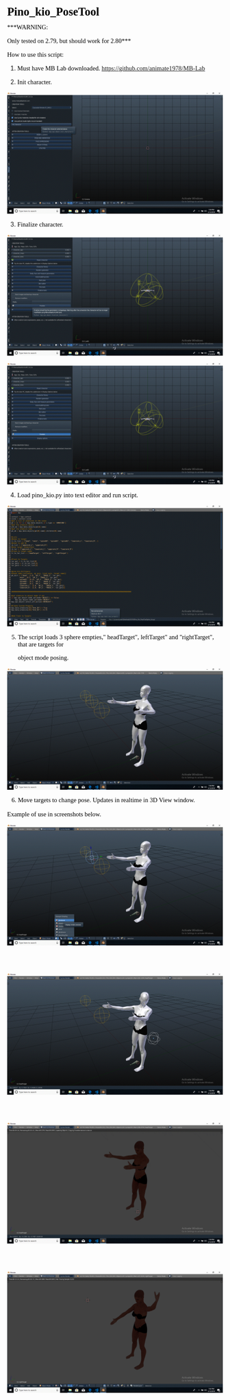 <!DOCTYPE HTML PUBLIC "-//W3C//DTD HTML 4.0 Transitional//EN">

<HTML>

<HEAD>

	
	

</HEAD>

<BODY DIR="LTR">

<P ALIGN=LEFT STYLE="margin-bottom: 0.14in; line-height: 115%"><FONT COLOR="#000000"><FONT FACE="Calibri"><FONT SIZE=5 STYLE="font-size: 20pt"><B><SPAN STYLE="background: transparent">Pino_kio_PoseTool</SPAN></B></FONT></FONT></FONT></P>

<P ALIGN=LEFT STYLE="margin-bottom: 0.14in; font-weight: normal; line-height: 115%">

<FONT COLOR="#000000"><FONT FACE="Calibri"><FONT SIZE=2 STYLE="font-size: 11pt"><SPAN STYLE="background: transparent">***WARNING:

Only tested on 2.79, but should work for 2.80***</SPAN></FONT></FONT></FONT></P>

<P ALIGN=LEFT STYLE="margin-bottom: 0.14in; font-weight: normal; line-height: 115%">

<FONT COLOR="#000000"><FONT FACE="Calibri"><FONT SIZE=2 STYLE="font-size: 11pt"><SPAN STYLE="background: transparent">

How to use this script:</SPAN></FONT></FONT></FONT></P>

<P ALIGN=LEFT STYLE="margin-bottom: 0.14in; line-height: 115%"><FONT COLOR="#000000"><FONT FACE="Calibri"><FONT SIZE=2 STYLE="font-size: 11pt"><SPAN STYLE="font-weight: normal"><SPAN STYLE="background: transparent">

1) Must have MB Lab downloaded. </SPAN></SPAN></FONT></FONT></FONT><A HREF="https://github.com/animate1978/MB-Lab"><FONT COLOR="#0000ff"><FONT FACE="Calibri"><FONT SIZE=2 STYLE="font-size: 11pt"><U><SPAN STYLE="font-weight: normal"><SPAN STYLE="background: transparent">https://github.com/animate1978/MB-Lab</SPAN></SPAN></U></FONT></FONT></FONT></A></P>

<P ALIGN=LEFT STYLE="margin-bottom: 0.14in; font-weight: normal; line-height: 115%">

<FONT COLOR="#000000"><FONT FACE="Calibri"><FONT SIZE=2 STYLE="font-size: 11pt"><SPAN STYLE="background: transparent">

2) Init character.</SPAN></FONT></FONT></FONT></P>

<P ALIGN=LEFT STYLE="margin-bottom: 0.14in; line-height: 100%"><IMG SRC="Pino_Kio_Info_html_m28906848.gif" NAME="1" ALIGN=BOTTOM></P>

<P ALIGN=LEFT STYLE="margin-bottom: 0.14in; font-weight: normal; line-height: 100%">

<FONT COLOR="#000000"><FONT FACE="Calibri"><FONT SIZE=2 STYLE="font-size: 11pt"><SPAN STYLE="background: transparent">
 
3) Finalize character.</SPAN></FONT></FONT></FONT></P>

<P ALIGN=LEFT STYLE="margin-bottom: 0.14in; line-height: 100%"><IMG SRC="Pino_Kio_Info_html_m6cb0b67.gif" NAME="2" ALIGN=BOTTOM></P>

<P ALIGN=LEFT STYLE="margin-bottom: 0.14in; line-height: 100%"><IMG SRC="Pino_Kio_Info_html_m5d20f838.gif" NAME="3" ALIGN=BOTTOM></P>

<P ALIGN=LEFT STYLE="margin-bottom: 0.14in; font-weight: normal; line-height: 100%">

<FONT COLOR="#000000"><FONT FACE="Calibri"><FONT SIZE=2 STYLE="font-size: 11pt"><SPAN STYLE="background: transparent">

4) Load pino_kio.py into text editor and run script.</SPAN></FONT></FONT></FONT></P>

<P ALIGN=LEFT STYLE="margin-bottom: 0.14in; line-height: 100%"><IMG SRC="Pino_Kio_Info_html_77ae4842.gif" NAME="4" ALIGN=BOTTOM></P>

<P ALIGN=LEFT STYLE="margin-bottom: 0.14in; font-weight: normal; line-height: 100%">

<FONT COLOR="#000000"><FONT FACE="Calibri"><FONT SIZE=2 STYLE="font-size: 11pt"><SPAN STYLE="background: transparent">

5) The script loads 3 sphere empties,&quot; headTarget&quot;, leftTarget&quot; and &quot;rightTarget&quot;, that are targets for  

   object mode posing.

</SPAN></FONT></FONT></FONT></P>

<P ALIGN=LEFT STYLE="margin-bottom: 0.14in; line-height: 100%"><IMG SRC="Pino_Kio_Info_html_19a1c367.gif" NAME="5" ALIGN=BOTTOM></P>

<P ALIGN=LEFT STYLE="margin-bottom: 0.14in; font-weight: normal; line-height: 100%">

<FONT COLOR="#000000"><FONT FACE="Calibri"><FONT SIZE=2 STYLE="font-size: 11pt"><SPAN STYLE="background: transparent">

6) Move targets to change pose. Updates in realtime  in 3D View window.

Example of use in screenshots below.</SPAN></FONT></FONT></FONT></P>

<P ALIGN=LEFT STYLE="margin-bottom: 0.14in; line-height: 100%"><IMG SRC="Pino_Kio_Info_html_m378b449b.gif" NAME="6" ALIGN=BOTTOM></P>

<P ALIGN=LEFT STYLE="margin-bottom: 0.14in; font-weight: normal; line-height: 100%">

<BR><BR>

</P>

<P ALIGN=LEFT STYLE="margin-bottom: 0.14in; line-height: 100%"><IMG SRC="Pino_Kio_Info_html_69f7fbae.gif" NAME="7" ALIGN=BOTTOM></P>

<P ALIGN=LEFT STYLE="margin-bottom: 0.14in; font-weight: normal; line-height: 100%">

<BR><BR>

</P>

<P ALIGN=LEFT STYLE="margin-bottom: 0.14in; line-height: 100%"><IMG SRC="Pino_Kio_Info_html_25a78529.gif" NAME="8" ALIGN=BOTTOM></P>

<P ALIGN=LEFT STYLE="margin-bottom: 0.14in; font-weight: normal; line-height: 100%">

<BR><BR>

</P>

<P ALIGN=LEFT STYLE="margin-bottom: 0.14in; line-height: 100%"><IMG SRC="Pino_Kio_Info_html_209515ae.gif" NAME="9" ALIGN=BOTTOM></P>

<P ALIGN=LEFT STYLE="margin-bottom: 0.14in; font-weight: normal; line-height: 115%">

<BR><BR>

</P>

</BODY>

</HTML> 

 

 

 

 
